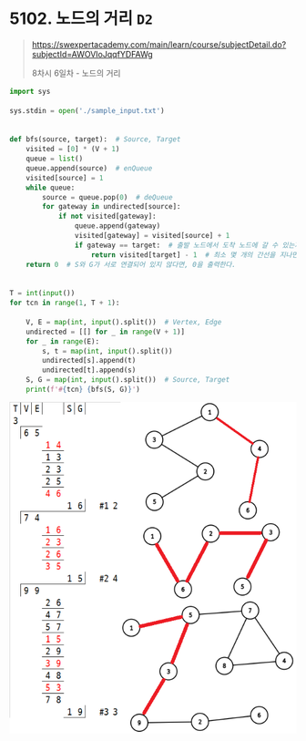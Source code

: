 # 5102. 노드의 거리 `D2`

> https://swexpertacademy.com/main/learn/course/subjectDetail.do?subjectId=AWOVIoJqqfYDFAWg
>
> 8차시 6일차 - 노드의 거리

```python
import sys

sys.stdin = open('./sample_input.txt')


def bfs(source, target):  # Source, Target
    visited = [0] * (V + 1)
    queue = list()
    queue.append(source)  # enQueue
    visited[source] = 1
    while queue:
        source = queue.pop(0)  # deQueue
        for gateway in undirected[source]:
            if not visited[gateway]:
                queue.append(gateway)
                visited[gateway] = visited[source] + 1
                if gateway == target:  # 출발 노드에서 도착 노드에 갈 수 있는지
                    return visited[target] - 1  # 최소 몇 개의 간선을 지나면
    return 0  # S와 G가 서로 연결되어 있지 않다면, 0을 출력한다.


T = int(input())
for tcn in range(1, T + 1):

    V, E = map(int, input().split())  # Vertex, Edge
    undirected = [[] for _ in range(V + 1)]
    for _ in range(E):
        s, t = map(int, input().split())
        undirected[s].append(t)
        undirected[t].append(s)
    S, G = map(int, input().split())  # Source, Target
    print(f'#{tcn} {bfs(S, G)}')

```

![](https://github.com/kimsixsue/TIL/blob/master/Algorithm/SWEA/05102_%EB%85%B8%EB%93%9C%EC%9D%98%EA%B1%B0%EB%A6%AC/README.assets/05102.png?raw=true)